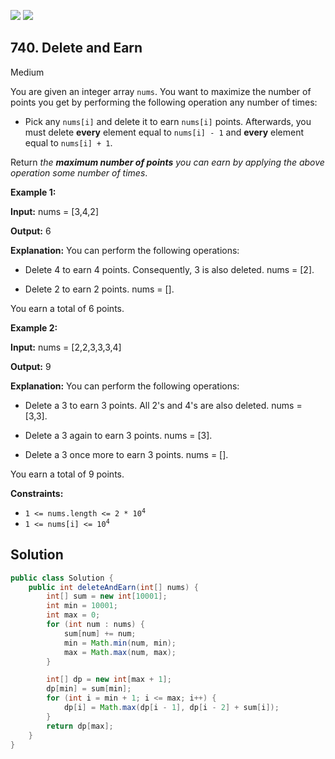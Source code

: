[![](https://img.shields.io/github/stars/javadev/LeetCode-in-Java?label=Stars&style=flat-square)](https://github.com/javadev/LeetCode-in-Java)
[![](https://img.shields.io/github/forks/javadev/LeetCode-in-Java?label=Fork%20me%20on%20GitHub%20&style=flat-square)](https://github.com/javadev/LeetCode-in-Java/fork)

## 740\. Delete and Earn

Medium

You are given an integer array `nums`. You want to maximize the number of points you get by performing the following operation any number of times:

*   Pick any `nums[i]` and delete it to earn `nums[i]` points. Afterwards, you must delete **every** element equal to `nums[i] - 1` and **every** element equal to `nums[i] + 1`.

Return _the **maximum number of points** you can earn by applying the above operation some number of times_.

**Example 1:**

**Input:** nums = [3,4,2]

**Output:** 6

**Explanation:** You can perform the following operations: 

- Delete 4 to earn 4 points. Consequently, 3 is also deleted. nums = [2]. 

- Delete 2 to earn 2 points. nums = []. 
  
You earn a total of 6 points.

**Example 2:**

**Input:** nums = [2,2,3,3,3,4]

**Output:** 9

**Explanation:** You can perform the following operations: 

- Delete a 3 to earn 3 points. All 2's and 4's are also deleted. nums = [3,3]. 

- Delete a 3 again to earn 3 points. nums = [3]. 

- Delete a 3 once more to earn 3 points. nums = []. 
  
You earn a total of 9 points.

**Constraints:**

*   <code>1 <= nums.length <= 2 * 10<sup>4</sup></code>
*   <code>1 <= nums[i] <= 10<sup>4</sup></code>

## Solution

```java
public class Solution {
    public int deleteAndEarn(int[] nums) {
        int[] sum = new int[10001];
        int min = 10001;
        int max = 0;
        for (int num : nums) {
            sum[num] += num;
            min = Math.min(num, min);
            max = Math.max(num, max);
        }

        int[] dp = new int[max + 1];
        dp[min] = sum[min];
        for (int i = min + 1; i <= max; i++) {
            dp[i] = Math.max(dp[i - 1], dp[i - 2] + sum[i]);
        }
        return dp[max];
    }
}
```